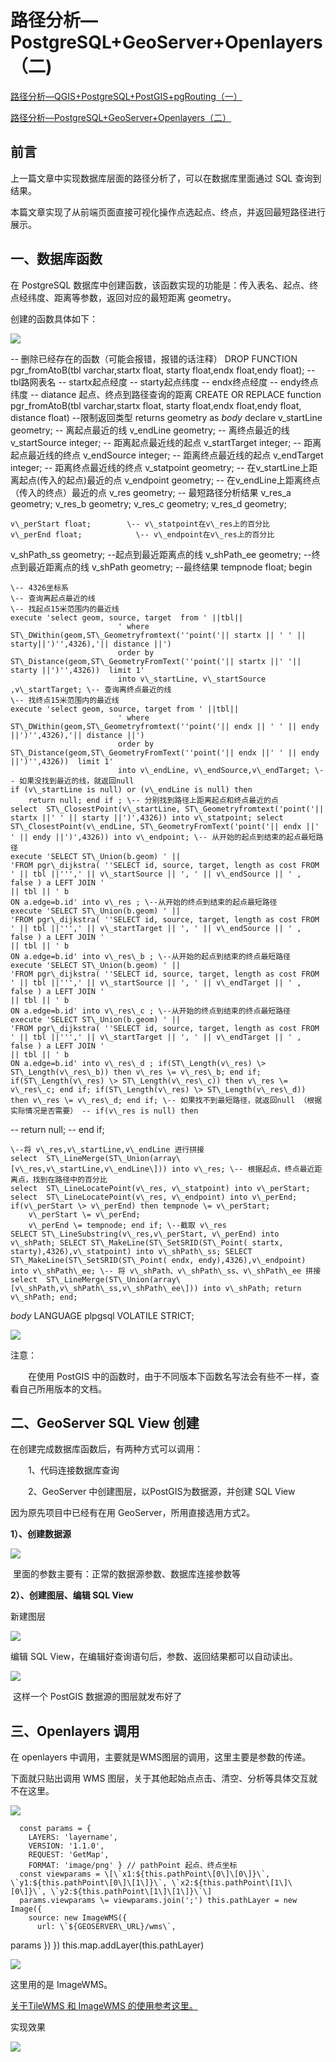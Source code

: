 # 路径分析—PostgreSQL+GeoServer+Openlayers（二)
[路径分析—QGIS+PostgreSQL+PostGIS+pgRouting（一）](https://www.cnblogs.com/zhurong/p/16778528.html)

[路径分析—PostgreSQL+GeoServer+Openlayers（二）](https://www.cnblogs.com/zhurong/p/16787057.html)

前言
--

上一篇文章中实现数据库层面的路径分析了，可以在数据库里面通过 SQL 查询到结果。

本篇文章实现了从前端页面直接可视化操作点选起点、终点，并返回最短路径进行展示。

一、数据库函数
-------

在 PostgreSQL 数据库中创建函数，该函数实现的功能是：传入表名、起点、终点经纬度、距离等参数，返回对应的最短距离 geometry。

创建的函数具体如下：

![](https://common.cnblogs.com/images/copycode.gif)

\-- 删除已经存在的函数（可能会报错，报错的话注释）
DROP FUNCTION pgr\_fromAtoB(tbl varchar,startx float, starty float,endx float,endy float); \-- tbl路网表名 -- startx起点经度 -- starty起点纬度 -- endx终点经度 -- endy终点纬度 -- diatance 起点、终点到路径查询的距离
CREATE OR REPLACE function pgr\_fromAtoB(tbl varchar,startx float, starty float,endx float,endy float, distance float) \--限制返回类型
returns geometry as $body$ declare v\_startLine geometry; \-- 离起点最近的线 
    v\_endLine geometry;        \-- 离终点最近的线 
 v\_startSource integer;    \-- 距离起点最近线的起点
    v\_startTarget integer;    \-- 距离起点最近线的终点
    v\_endSource integer;    \-- 距离终点最近线的起点
    v\_endTarget integer;    \-- 距离终点最近线的终点
 v\_statpoint geometry; \-- 在v\_startLine上距离起点(传入的起点)最近的点 
    v\_endpoint geometry;    \-- 在v\_endLine上距离终点（传入的终点）最近的点 
 v\_res geometry; \-- 最短路径分析结果
 v\_res\_a geometry;
    v\_res\_b geometry;
    v\_res\_c geometry;
    v\_res\_d geometry; 
 
    v\_perStart float;        \-- v\_statpoint在v\_res上的百分比 
    v\_perEnd float;            \-- v\_endpoint在v\_res上的百分比 
 v\_shPath\_ss geometry; \--起点到最近距离点的线
    v\_shPath\_ee geometry;    \--终点到最近距离点的线
    v\_shPath geometry;        \--最终结果
 tempnode float; begin
 
    \-- 4326坐标系
    \-- 查询离起点最近的线 
    \-- 找起点15米范围内的最近线
    execute 'select geom, source, target  from ' ||tbl||
                            ' where ST\_DWithin(geom,ST\_Geometryfromtext(''point('|| startx || ' ' || starty||')'',4326),'|| distance ||')
                            order by ST\_Distance(geom,ST\_GeometryFromText(''point('|| startx ||' '|| starty ||')'',4326))  limit 1'
                            into v\_startLine, v\_startSource ,v\_startTarget; \-- 查询离终点最近的线 
    \-- 找终点15米范围内的最近线
    execute 'select geom, source, target from ' ||tbl||
                            ' where ST\_DWithin(geom,ST\_Geometryfromtext(''point('|| endx || ' ' || endy ||')'',4326),'|| distance ||')
                            order by ST\_Distance(geom,ST\_GeometryFromText(''point('|| endx ||' ' || endy ||')'',4326))  limit 1'
                            into v\_endLine, v\_endSource,v\_endTarget; \-- 如果没找到最近的线，就返回null
    if (v\_startLine is null) or (v\_endLine is null) then 
        return null; end if ; \-- 分别找到路径上距离起点和终点最近的点
    select  ST\_ClosestPoint(v\_startLine, ST\_Geometryfromtext('point('|| startx ||' ' || starty ||')',4326)) into v\_statpoint; select  ST\_ClosestPoint(v\_endLine, ST\_GeometryFromText('point('|| endx ||' ' || endy ||')',4326)) into v\_endpoint; \-- 从开始的起点到结束的起点最短路径
    execute 'SELECT ST\_Union(b.geom) ' ||
    'FROM pgr\_dijkstra( ''SELECT id, source, target, length as cost FROM ' || tbl ||''',' || v\_startSource || ', ' || v\_endSource || ' , false ) a LEFT JOIN '
    || tbl || ' b 
    ON a.edge=b.id' into v\_res ; \--从开始的终点到结束的起点最短路径
    execute 'SELECT ST\_Union(b.geom) ' ||
    'FROM pgr\_dijkstra( ''SELECT id, source, target, length as cost FROM ' || tbl ||''',' || v\_startTarget || ', ' || v\_endSource || ' , false ) a LEFT JOIN '
    || tbl || ' b 
    ON a.edge=b.id' into v\_res\_b ; \--从开始的起点到结束的终点最短路径
    execute 'SELECT ST\_Union(b.geom) ' ||
    'FROM pgr\_dijkstra( ''SELECT id, source, target, length as cost FROM ' || tbl ||''',' || v\_startSource || ', ' || v\_endTarget || ' , false ) a LEFT JOIN '
    || tbl || ' b 
    ON a.edge=b.id' into v\_res\_c ; \--从开始的终点到结束的终点最短路径
    execute 'SELECT ST\_Union(b.geom) ' ||
    'FROM pgr\_dijkstra( ''SELECT id, source, target, length as cost FROM ' || tbl ||''',' || v\_startTarget || ', ' || v\_endTarget || ' , false ) a LEFT JOIN '
    || tbl || ' b 
    ON a.edge=b.id' into v\_res\_d ; if(ST\_Length(v\_res) \> ST\_Length(v\_res\_b)) then v\_res \= v\_res\_b; end if; if(ST\_Length(v\_res) \> ST\_Length(v\_res\_c)) then v\_res \= v\_res\_c; end if; if(ST\_Length(v\_res) \> ST\_Length(v\_res\_d)) then v\_res \= v\_res\_d; end if; \-- 如果找不到最短路径，就返回null （根据实际情况是否需要） -- if(v\_res is null) then 
-- return null; 
-- end if; 
 
    \--将 v\_res,v\_startLine,v\_endLine 进行拼接
    select  ST\_LineMerge(ST\_Union(array\[v\_res,v\_startLine,v\_endLine\])) into v\_res; \-- 根据起点、终点最近距离点，找到在路径中的百分比
    select  ST\_LineLocatePoint(v\_res, v\_statpoint) into v\_perStart; select  ST\_LineLocatePoint(v\_res, v\_endpoint) into v\_perEnd; if(v\_perStart \> v\_perEnd) then tempnode \= v\_perStart;
        v\_perStart \= v\_perEnd;
        v\_perEnd \= tempnode; end if; \--截取 v\_res
    SELECT ST\_LineSubstring(v\_res,v\_perStart, v\_perEnd) into v\_shPath; SELECT ST\_MakeLine(ST\_SetSRID(ST\_Point( startx, starty),4326),v\_statpoint) into v\_shPath\_ss; SELECT ST\_MakeLine(ST\_SetSRID(ST\_Point( endx, endy),4326),v\_endpoint) into v\_shPath\_ee; \-- 将 v\_shPath、v\_shPath\_ss、v\_shPath\_ee 拼接
    select  ST\_LineMerge(ST\_Union(array\[v\_shPath,v\_shPath\_ss,v\_shPath\_ee\])) into v\_shPath; return v\_shPath; end;
$body$ LANGUAGE plpgsql VOLATILE STRICT;

![](https://common.cnblogs.com/images/copycode.gif)

注意：

　　在使用 PostGIS 中的函数时，由于不同版本下函数名写法会有些不一样，查看自己所用版本的文档。

二、GeoServer SQL View 创建
-----------------------

在创建完成数据库函数后，有两种方式可以调用：

　　1、代码连接数据库查询

　　2、GeoServer 中创建图层，以PostGIS为数据源，并创建 SQL View

因为原先项目中已经有在用 GeoServer，所用直接选用方式2。

**1）、创建数据源**

![](https://img2022.cnblogs.com/blog/592961/202210/592961-20221013092820450-1177018831.png)

 里面的参数主要有：正常的数据源参数、数据库连接参数等

**2）、创建图层、编辑 SQL View**

新建图层

![](https://img2022.cnblogs.com/blog/592961/202210/592961-20221013093135900-367066728.png)

编辑 SQL View，在编辑好查询语句后，参数、返回结果都可以自动读出。

![](https://img2022.cnblogs.com/blog/592961/202210/592961-20221013093349317-1290208256.png)

 这样一个 PostGIS 数据源的图层就发布好了

三、Openlayers 调用
---------------

在 openlayers 中调用，主要就是WMS图层的调用，这里主要是参数的传递。

下面就只贴出调用 WMS 图层，关于其他起始点点击、清空、分析等具体交互就不在这里。

![](https://common.cnblogs.com/images/copycode.gif)

      const params = {
        LAYERS: 'layername',
        VERSION: '1.1.0',
        REQUEST: 'GetMap',
        FORMAT: 'image/png' } // pathPoint 起点、终点坐标
      const viewparams = \[\`x1:${this.pathPoint\[0\]\[0\]}\`, \`y1:${this.pathPoint\[0\]\[1\]}\`, \`x2:${this.pathPoint\[1\]\[0\]}\`, \`y2:${this.pathPoint\[1\]\[1\]}\`\]
      params.viewparams \= viewparams.join(';') this.pathLayer = new Image({
        source: new ImageWMS({
          url: \`${GEOSERVER\_URL}/wms\`,
 params
        })
      }) this.map.addLayer(this.pathLayer)

![](https://common.cnblogs.com/images/copycode.gif)

这里用的是 ImageWMS。

[关于TileWMS 和 ImageWMS 的使用参考这里。](https://dandelioncloud.cn/article/details/1528936595478822913)

实现效果

![](https://img2022.cnblogs.com/blog/592961/202210/592961-20221013095159351-740413061.gif)